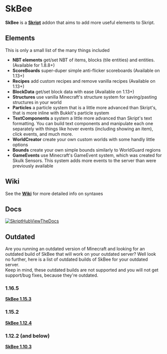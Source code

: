 # SkBee

**SkBee** is a [**Skript**](https://github.com/SkriptLang/Skript) addon that aims to add more useful elements to Skript.

## Elements
This is only a small list of the many things included
- **NBT elements** get/set NBT of items, blocks (tile entities) and entities. (Available for 1.8.8+)
- **ScoreBoards** super-duper simple anti-flicker scoreboards (Available on 1.13+)
- **Recipes** add custom recipes and remove vanilla recipes (Available on 1.13+)
- **BlockData** get/set block data with ease (Available on 1.13+)
- **Structures** use vanilla Minecraft's structure system for saving/pasting structures in your world
- **Particles** a particle system that is a little more advanced than Skript's, that is more inline with Bukkit's particle system
- **TextComponents** a system a little more advanced than Skript's text formatting. You can build text components and manipulate each one separately with things like hover events (including showing an item), click events, and much more.
- **WorldCreator** create your own custom worlds with some handly little options
- **Bounds** create your own simple bounds similarly to WorldGuard regions
- **GameEvents** use Minecraft's GameEvent system, which was created for Skulk Sensors. This system adds more events to the server than were previously available

## Wiki
See the [**Wiki**](https://github.com/ShaneBeee/SkBee/wiki) for more detailed info on syntaxes

## Docs
[![SkriptHubViewTheDocs](http://skripthub.net/static/addon/ViewTheDocsButton.png)](http://skripthub.net/docs/?addon=SkBee)

## Outdated
Are you running an outdated version of Minecraft and looking for an outdated build of SkBee that will work on your outdated server? Well look no further, here is a list of outdated builds of SkBee for your outdated server.    
Keep in mind, these outdated builds are not supported and you will not get support/bug fixes, because they're outdated.

### 1.16.5
[**SkBee 1.15.3**](https://github.com/ShaneBeee/SkBee/releases/tag/1.15.3)
### 1.15.2
[**SkBee 1.12.4**](https://github.com/ShaneBeee/SkBee/releases/tag/1.12.4)
### 1.12.2 (and below)
[**SkBee 1.10.3**](https://github.com/ShaneBeee/SkBee/releases/tag/1.10.3)
